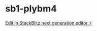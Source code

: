 # sb1-plybm4

[Edit in StackBlitz next generation editor ⚡️](https://stackblitz.com/~/github.com/fengzhongyuliang/sb1-plybm4)